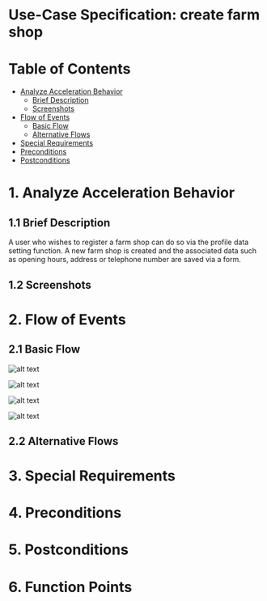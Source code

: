 # Use-Case Specification: create farm shop

# Table of Contents
- [Analyze Acceleration Behavior](#1-analyze-acceleration-behavior)
    - [Brief Description](#11-brief-description)
    - [Screenshots](#12-screenshots)
- [Flow of Events](#2-flow-of-events)
    - [Basic Flow](#21-basic-flow)
    - [Alternative Flows](#22-alternative-flows)
- [Special Requirements](#3-special-requirements)
- [Preconditions](#4-preconditions)
- [Postconditions](#5-postconditions)

# 1. Analyze Acceleration Behavior
## 1.1 Brief Description

A user who wishes to register a farm shop can do so via the profile data setting function. A new farm shop is created and the associated data such as opening hours, address or telephone number are saved via a form.

## 1.2 Screenshots


# 2. Flow of Events
## 2.1 Basic Flow
![alt text][ActivityDiagram]

[ActivityDiagram]: https://github.com/linkna/FyF/blob/master/documentation/UC/activity%20Diagrams-create%20farm%20shop.jpg "Activity Diagram"

![alt text][MockUp1]

[MockUp1]: https://github.com/linkna/FyF/blob/master/documentation/UC/Create%20Farmshop1.png "MockUp1"

![alt text][MockUp2]

[MockUp2]: https://github.com/linkna/FyF/blob/master/documentation/UC/Create%20Farmshop%202.png "MockUp2"

![alt text][MockUp3]

[MockUp3]: https://github.com/linkna/FyF/blob/master/documentation/UC/Create%20Farmshop3.png "MockUp3"

## 2.2 Alternative Flows
# 3. Special Requirements


# 4. Preconditions


# 5. Postconditions


# 6. Function Points
